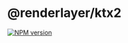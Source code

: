 # @renderlayer/ktx2

[![NPM version][npm-badge]][npm-url]

[npm-badge]: https://img.shields.io/npm/v/@renderlayer/ktx2
[npm-url]: https://www.npmjs.com/package/@renderlayer/ktx2
